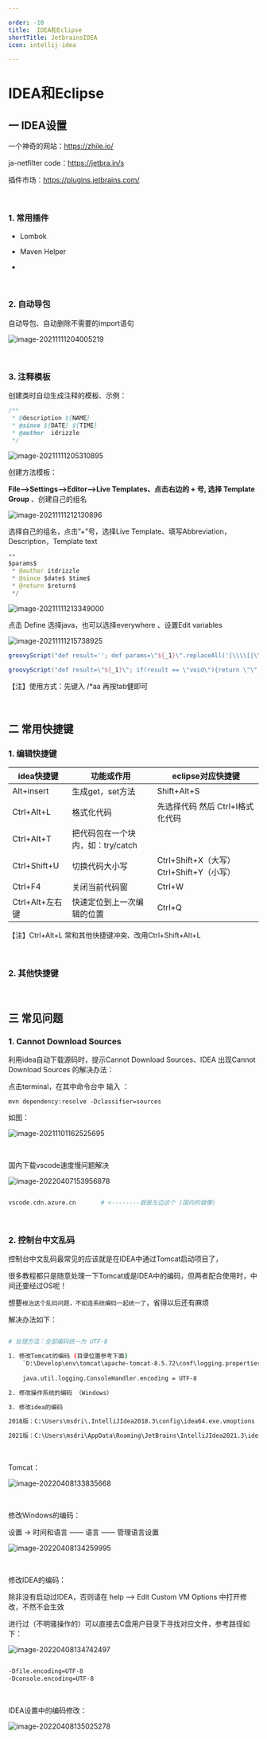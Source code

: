 ```yaml
---

order: -10
title:  IDEA和Eclipse
shortTitle: JetbrainsIDEA
icon: intellij-idea

---
```



# IDEA和Eclipse

## 一 IDEA设置

一个神奇的网站：https://zhile.io/

ja-netfilter code：https://jetbra.in/s

插件市场：https://plugins.jetbrains.com/


<br>

### 1. 常用插件

- Lombok

- Maven Helper

- 



<br>



### 2. 自动导包

自动导包、自动删除不需要的import语句

![image-20211111204005219](./vx_images/image-20211111204005219.png)


<br>

### 3. 注释模板

创建类时自动生成注释的模板、示例：

```java
/**
 * @description ${NAME}
 * @since ${DATE} ${TIME}
 * @author  idrizzle
 */
```

![image-20211111205310895](./vx_images/image-20211111205310895.png)





创建方法模板：

**File–>Settings–>Editor–>Live Templates、点击右边的 + 号, 选择 Template Group** 、创建自己的组名

![image-20211111212130896](./vx_images/image-20211111212130896.png)



选择自己的组名，点击”+”号，选择Live Template、填写Abbreviation，Description，Template text

```java
**
$params$ 
 * @author itdrizzle
 * @since $date$ $time$ 
 * @return $return$
 */
```

![image-20211111213349000](./vx_images/image-20211111213349000.png)



点击 Define 选择java，也可以选择everywhere 、设置Edit variables 

![image-20211111215738925](./vx_images/image-20211111215738925.png)

```groovy
groovyScript("def result=''; def params=\"${_1}\".replaceAll('[\\\\[|\\\\]|\\\\s]', '').split(',').toList(); for(i = 0; i < params.size(); i++) {result+=' * @param ' + params[i] + ((i < params.size() - 1) ? '\\r\\n' : '')}; return result", methodParameters())
```

```groovy
groovyScript("def result=\"${_1}\"; if(result == \"void\"){return \"\";}else{return \"{@link \"+result+\"}\";}", methodReturnType())
```

【注】使用方式：先键入 /*aa 再按tab健即可

<br>


## 二 常用快捷键

### 1. 编辑快捷键

| idea快捷键      | 功能或作用                        | eclipse对应快捷键                         |
| --------------- | --------------------------------- | ----------------------------------------- |
| Alt+insert      | 生成get，set方法                  | Shift+Alt+S                               |
| Ctrl+Alt+L      | 格式化代码                        | 先选择代码 然后 Ctrl+I格式化代码          |
| Ctrl+Alt+T      | 把代码包在一个块内，如：try/catch |                                           |
| Ctrl+Shift+U    | 切换代码大小写                    | Ctrl+Shift+X（大写） Ctrl+Shift+Y（小写） |
| Ctrl+F4         | 关闭当前代码窗                    | Ctrl+W                                    |
| Ctrl+Alt+左右键 | 快速定位到上一次编辑的位置        | Ctrl+Q                                    |

【注】Ctrl+Alt+L 常和其他快捷键冲突、改用Ctrl+Shift+Alt+L

<br>

### 2. 其他快捷键













<br>


## 三 常见问题



### 1. Cannot Download Sources

利用idea自动下载源码时，提示Cannot Download Sources、IDEA 出现Cannot Download Sources 的解决办法：

点击terminal，在其中命令台中 输入 ：

```
mvn dependency:resolve -Dclassifier=sources
```

如图：

![image-20211101162525695](./vx_images/image-20211101162525695.png)

<br>









国内下载vscode速度慢问题解决

![image-20220407153956878](./vx_images/image-20220407153956878.png)

```bash

vscode.cdn.azure.cn       # <--------就是左边这个 (国内的镜像)

```



<br/>



### 2. 控制台中文乱码

控制台中文乱码最常见的应该就是在IDEA中通过Tomcat启动项目了，

很多教程都只是随意处理一下Tomcat或是IDEA中的编码，但两者配合使用时，中间还要经过OS呢！

想要`根治这个乱码问题，不如连系统编码一起统一了`，省得以后还有麻烦

解决办法如下：

```bash

# 处理方法：全部编码统一为 UTF-8

1. 修改Tomcat的编码 (目录位置参考下面)
	`D:\Develop\env\tomcat\apache-tomcat-8.5.72\conf\logging.properties`
	
    java.util.logging.ConsoleHandler.encoding = UTF-8

2. 修改操作系统的编码 （Windows）

3. 修改idea的编码

2018版：C:\Users\msdri\.IntelliJIdea2018.3\config\idea64.exe.vmoptions 

2021版：C:\Users\msdri\AppData\Roaming\JetBrains\IntelliJIdea2021.3\idea64.exe.vmoptions 

```

<br>

Tomcat：

![image-20220408133835668](./vx_images/image-20220408133835668.png)

<br/>

修改Windows的编码：

设置 → 时间和语言 —— 语言 —— 管理语言设置 

![image-20220408134259995](./vx_images/image-20220408134259995.png)

<br/>

修改IDEA的编码：

除非没有启动过IDEA，否则请在 help ——> Edit Custom VM Options 中打开修改，不然不会生效

进行过（不明骚操作的）可以直接去C盘用户目录下寻找对应文件，参考路径如下：

![image-20220408134742497](./vx_images/image-20220408134742497.png)

```bash

-Dfile.encoding=UTF-8
-Dconsole.encoding=UTF-8

```

<br/>

IDEA设置中的编码修改：

![image-20220408135025278](./vx_images/image-20220408135025278.png)









